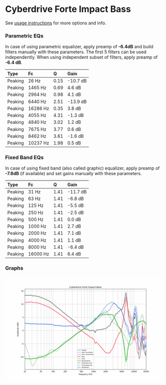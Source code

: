 # Cyberdrive Forte Impact Bass
See [usage instructions](https://github.com/jaakkopasanen/AutoEq#usage) for more options and info.

### Parametric EQs
In case of using parametric equalizer, apply preamp of **-6.4dB** and build filters manually
with these parameters. The first 5 filters can be used independently.
When using independent subset of filters, apply preamp of **-6.4 dB**.

| Type    | Fc       |    Q | Gain     |
|:--------|:---------|:-----|:---------|
| Peaking | 26 Hz    | 0.15 | -10.7 dB |
| Peaking | 1465 Hz  | 0.69 | 4.6 dB   |
| Peaking | 2964 Hz  | 0.98 | 4.1 dB   |
| Peaking | 6440 Hz  | 2.51 | -13.9 dB |
| Peaking | 16286 Hz | 0.35 | 3.8 dB   |
| Peaking | 4055 Hz  | 4.31 | -1.3 dB  |
| Peaking | 4840 Hz  | 3.02 | 1.2 dB   |
| Peaking | 7675 Hz  | 3.77 | 0.6 dB   |
| Peaking | 8462 Hz  | 3.61 | -1.6 dB  |
| Peaking | 10237 Hz | 1.98 | 0.5 dB   |

### Fixed Band EQs
In case of using fixed band (also called graphic) equalizer, apply preamp of **-7.8dB**
(if available) and set gains manually with these parameters.

| Type    | Fc       |    Q | Gain     |
|:--------|:---------|:-----|:---------|
| Peaking | 31 Hz    | 1.41 | -11.7 dB |
| Peaking | 63 Hz    | 1.41 | -6.8 dB  |
| Peaking | 125 Hz   | 1.41 | -5.5 dB  |
| Peaking | 250 Hz   | 1.41 | -2.5 dB  |
| Peaking | 500 Hz   | 1.41 | 0.0 dB   |
| Peaking | 1000 Hz  | 1.41 | 2.7 dB   |
| Peaking | 2000 Hz  | 1.41 | 7.1 dB   |
| Peaking | 4000 Hz  | 1.41 | 1.1 dB   |
| Peaking | 8000 Hz  | 1.41 | -6.4 dB  |
| Peaking | 16000 Hz | 1.41 | 6.4 dB   |

### Graphs
![](./Cyberdrive%20Forte%20Impact%20Bass.png)